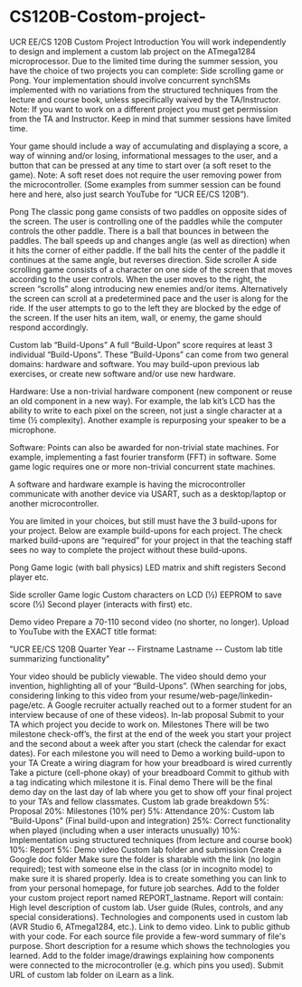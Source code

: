 # CS120B-Costom-project-

UCR EE/CS 120B
Custom Project
Introduction
You will work independently to design and implement a custom lab project on the ATmega1284 microprocessor. Due to the limited time during the summer session, you have the choice of two projects you can complete: Side scrolling game or Pong. Your implementation should involve concurrent synchSMs implemented with no variations from the structured techniques from the lecture and course book, unless specifically waived by the TA/Instructor. 
Note: If you want to work on a different project you must get permission from the TA and Instructor. Keep in mind that summer sessions have limited time. 

Your game should include 
a way of accumulating and displaying a score, 
a way of winning and/or losing, 
informational messages to the user, and 
a button that can be pressed at any time to start over (a soft reset to the game). Note: A soft reset does not require the user removing power from the microcontroller.
(Some examples from summer session can be found here and here, also just search YouTube for “UCR EE/CS 120B”).

Pong
The classic pong game consists of two paddles on opposite sides of the screen. The user is controlling one of the paddles while the computer controls the other paddle. There is a ball that bounces in between the paddles. The ball speeds up and changes angle (as well as direction) when it hits the corner of either paddle. If the ball hits the center of the paddle it continues at the same angle, but reverses direction. 
Side scroller
A side scrolling game consists of a character on one side of the screen that moves according to the user controls. When the user moves to the right, the screen “scrolls” along introducing new enemies and/or items. Alternatively the screen can scroll at a predetermined pace and the user is along for the ride. If the user attempts to go to the left  they are blocked by the edge of the screen. If the user hits an item, wall, or enemy, the game should respond accordingly. 



Custom lab “Build-Upons”
A full “Build-Upon” score requires at least 3 individual “Build-Upons”. These “Build-Upons” can come from two general domains: hardware and software. You may build-upon previous lab exercises, or create new software and/or use new hardware.

Hardware: Use a non-trivial hardware component (new component or reuse an old component in a new way). For example, the lab kit’s LCD has the ability to write to each pixel on the screen, not just a single character at a time (½ complexity). Another example is repurposing your speaker to be a microphone.

Software: Points can also be awarded for non-trivial state machines. For example, implementing a fast fourier transform (FFT) in software. Some game logic requires one or more non-trivial concurrent state machines.

A software and hardware example is having the microcontroller communicate with another device via USART, such as a desktop/laptop or another microcontroller.

You are limited in your choices, but still must have the 3 build-upons for your project. Below are example build-upons for each project. The check marked build-upons are “required” for your project in that the teaching staff sees no way to complete the project without these build-upons. 

Pong
Game logic (with ball physics)
LED matrix and shift registers
Second player
etc.

Side scroller
Game logic
Custom characters on LCD (½)
EEPROM to save score (½)
Second player (interacts with first)
etc.

Demo video
Prepare a 70-110 second video (no shorter, no longer). Upload to YouTube with the EXACT title format:

 "UCR EE/CS 120B Quarter Year -- Firstname Lastname -- Custom lab title summarizing functionality"

Your video should be publicly viewable. The video should demo your invention, highlighting all of your “Build-Upons”. (When searching for jobs, considering linking to this video from your resume/web-page/linkedin-page/etc. A Google recruiter actually reached out to a former student for an interview because of one of these videos). 
In-lab proposal
Submit to your TA which project you decide to work on. 
Milestones
There will be two milestone check-off’s, the first at the end of the week you start your project and the second about a week after you start (check the calendar for exact dates). For each milestone you will need to 
Demo a working build-upon to your TA
Create a wiring diagram for how your breadboard is wired currently
Take a picture (cell-phone okay) of your breadboard
Commit to github with a tag indicating which milestone it is.
Final demo
There will be the final demo day on the last day of lab where you get to show off your final project to your TA’s and fellow classmates. 
Custom lab grade breakdown
  5%: Proposal
20%: Milestones (10% per)
  5%: Attendance
20%: Custom lab “Build-Upons” (Final build-upon and integration)
25%: Correct functionality when played (including when a user interacts unusually)
10%: Implementation using structured techniques (from lecture and course book)
10%: Report
  5%: Demo video
Custom lab folder and submission
Create a Google doc folder
Make sure the folder is sharable with the link (no login required); test with someone else in the class (or in incognito mode) to make sure it is shared properly.
Idea is to create something you can link to from your personal homepage, for future job searches.
Add to the folder your custom project report named REPORT_lastname. Report will contain: 
High level description of custom lab.
User guide (Rules, controls, and any special considerations).
Technologies and components used in custom lab (AVR Studio 6, ATmega1284, etc.).
Link to demo video.
Link to public github with your code. For each source file provide
a few-word summary of file's purpose.
Short description for a resume which shows the technologies you learned.
Add to the folder image/drawings explaining how components were connected to the microcontroller (e.g. which pins you used).
Submit URL of custom lab folder on iLearn as a link.

